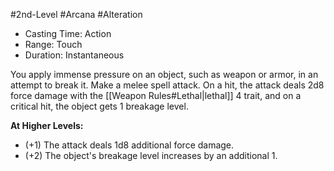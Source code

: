 #2nd-Level #Arcana #Alteration
 
- Casting Time: Action
- Range: Touch
- Duration: Instantaneous

You apply immense pressure on an object, such as weapon or armor, in an attempt to break it. Make a melee spell attack. On a hit, the attack deals 2d8 force damage with the [[Weapon Rules#Lethal|lethal]] 4 trait, and on a critical hit, the object gets 1 breakage level.
 
**At Higher Levels:** 
* (+1) The attack deals 1d8 additional force damage.
* (+2) The object's breakage level increases by an additional 1.